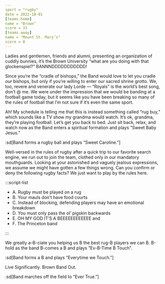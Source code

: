 ```yaml
---
sport = "rugby"
date = 2022-10-01
[teams.home]
name = "Brown"
score = 33
[teams.away]
name = "Mount St. Mary’s"
score = 0
---
```


Ladies and gentlemen, friends and alumni, presenting an organization of cuddly bunnies, it’s the Brown University “what are you doing with that glockenspiel?” BANNNDDDDDDDDDDD!

Since you’re the “cradle of bishops,” the Band would love to let you cradle _our_ bishops, but only if you’re willing to enter our sacred shrine grotto. We, too, revere and venerate our lady Lorde — “Royals” is the world’s best song, don’t @ me. We were under the impression that we would be banding at a football game today, but it seems like you have been breaking so many of the rules of football that I’m not sure if it’s even the same sport.

Ah! My schedule is telling me that this is instead something called “rug buy,” which sounds like a TV show my grandma would watch. It’s ok, grandma, they’re playing football. Let’s get you back to bed. Just sit back, relax, and watch now as the Band enters a spiritual formation and plays “Sweet Baby Jesus.”

:sd[Band forms a rugby ball and plays “Sweet Caroline.”]

Well-versed in the rules of rugby after a quick trip to our favorite search engine, we run out to join the team, clothed only in our mandatory mouthguards. Looking at your astonished and vaguely jealous expressions, we assume we might have gotten a few things wrong. Can you confirm or deny the following rugby facts? We just want to play by the rules here.

:::script-list

- A. Rugby must be played on a rug
- B. Your mauls don’t have food courts
- C. Instead of blocking, defending players may have an emotional breakdown
- D. You must only pass the ol’ pigskin backwards
- E. OH MY GOD IT’S A BEEEEEEEEEEEE and
- F. The Princeton band

:::

We greatly a-B-ciate you helping us B the best rug-B players we can B. B-hold as the band B-comes a B and plays “Ev-B-Time B Touch”.

:sd[Band forms a B and plays “Everytime we Touch.”]

Live Significantly. Brown Band Out.

:sd[Band marches off the field to “Ever True.”]
